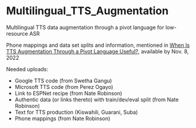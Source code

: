 # Multilingual_TTS_Augmentation
Multilingual TTS data augmentation through a pivot language for low-resource ASR

Phone mappings and data set splits and information, mentioned in [When Is TTS Augmentation Through a Pivot Language Useful?](https://www.isca-speech.org/archive/interspeech_2022/robinson22_interspeech.html), available by Nov. 8, 2022

Needed uploads:
- Google TTS code (from Swetha Gangu)
- Microsoft TTS code (from Perez Ogayo)
- Link to ESPNet recipe (from Nate Robinson)
- Authentic data (or links thereto) with train/dev/eval split (from Nate Robinson)
- Text for TTS production (Kiswahili, Guarani, Suba)
- Phone mappings (from Nate Robinson)

